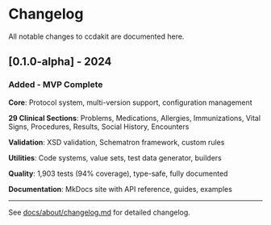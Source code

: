 # Changelog

All notable changes to ccdakit are documented here.

## [0.1.0-alpha] - 2024

### Added - MVP Complete

**Core**: Protocol system, multi-version support, configuration management

**29 Clinical Sections**: Problems, Medications, Allergies, Immunizations, Vital Signs, Procedures, Results, Social History, Encounters

**Validation**: XSD validation, Schematron framework, custom rules

**Utilities**: Code systems, value sets, test data generator, builders

**Quality**: 1,903 tests (94% coverage), type-safe, fully documented

**Documentation**: MkDocs site with API reference, guides, examples

---

See [docs/about/changelog.md](docs/about/changelog.md) for detailed changelog.

